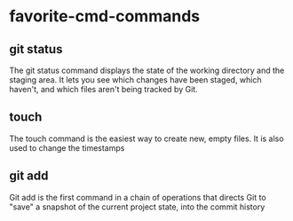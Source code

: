 # favorite-cmd-commands
## git status
<p>The git status command displays the state of the working directory and the staging area. It lets you see which changes have been staged, which haven't, and which files aren't being tracked by Git.</p>

## touch
<p>The touch command is the easiest way to create new, empty files. It is also used to change the timestamps</P>

## git add 
<p>Git add is the first command in a chain of operations that directs Git to "save" a snapshot of the current project state, into the commit history</p>